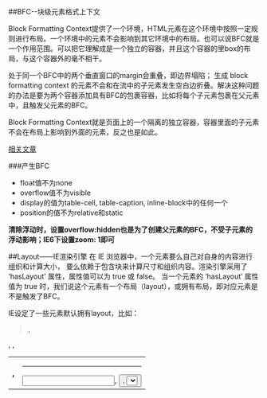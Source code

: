 ##BFC--块级元素格式上下文

Block Formatting Context提供了一个环境，HTML元素在这个环境中按照一定规则进行布局。一个环境中的元素不会影响到其它环境中的布局。也可以说BFC就是一个作用范围。可以把它理解成是一个独立的容器，并且这个容器的里box的布局，与这个容器外的毫不相干。

处于同一个BFC中的两个垂直窗口的margin会重叠，即边界塌陷；
生成 block formatting context 的元素不会和在流中的子元素发生空白边折叠。解决这种问题的办法是要为两个容器添加具有BFC的包裹容器，比如将每个子元素包裹在父元素中，且触发父元素的BFC。

Block Formatting Context就是页面上的一个隔离的独立容器，容器里面的子元素不会在布局上影响到外面的元素，反之也是如此。

[相关文章](http://www.cnblogs.com/pigtail/archive/2013/01/23/2871627.html)

###产生BFC
* float值不为none
* overflow值不为visible
* display的值为table-cell, table-caption, inline-block中的任何一个
* position的值不为relative和static

**清除浮动时，设置overflow:hidden也是为了创建父元素的BFC，不受子元素的浮动影响；IE6下设置zoom: 1即可**

##Layout——IE渲染引擎
在 IE 浏览器中，一个元素要么自己对自身的内容进行组织和计算大小， 要么依赖于包含块来计算尺寸和组织内容。渲染引擎采用了 ‘hasLayout’ 属性，属性值可以为 true 或 false。 当一个元素的 ‘hasLayout’ 属性值为 true 时，我们说这个元素有一个布局（layout），或拥有布局，即对应元素是不是触发了BFC。

IE设定了一些元素默认拥有layout，比如：
> <html>, <body>
<table>, <tr>, <th>, <td>
<img>
<hr>
<input>, <button>, <select>, <textarea>, <fieldset>, <legend>
<iframe>, <embed>, <object>, <applet>
<marquee>

或者通过以下CSS触发Layout：
>
display: inline-block
height: (除 auto 外任何值)
width: (除 auto 外任何值)
float: (left 或 right)
position: absolute
writing-mode: tb-rl
zoom: (除 normal 外任意值)
min-height: (任意值)
min-width: (任意值)
max-height: (除 none 外任意值)
max-width: (除 none 外任意值)
overflow: (除 visible 外任意值，仅用于块级元素)
overflow-x: (除 visible 外任意值，仅用于块级元素)
overflow-y: (除 visible 外任意值，仅用于块级元素)
position: fixed
